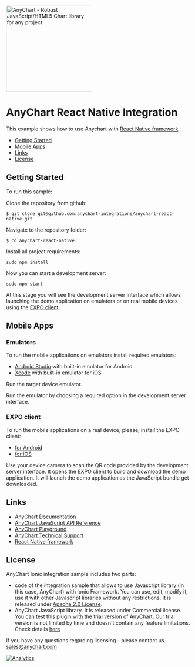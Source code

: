 [<img src="https://cdn.anychart.com/images/logo-transparent-segoe.png?2" width="234px" alt="AnyChart - Robust JavaScript/HTML5 Chart library for any project">](https://anychart.com)
# AnyChart React Native Integration

This example shows how to use Anychart with
[React Native framework](https://facebook.github.io/react-native/).

* [Getting Started](#getting-started)
* [Mobile Apps](#mobile-apps)
* [Links](#links)
* [License](#license)

## Getting Started
To run this sample:

Clone the repository from github:
```
$ git clone git@github.com:anychart-integrations/anychart-react-native.git
```

Navigate to the repository folder:
```
$ cd anychart-react-native
```

Install all project requirements:
```
sudo npm install
```

Now you can start a development server:
```
sudo npm start
```

At this stage you will see the development server interface which allows launching the demo application on emulators or on real mobile devices using the [EXPO client](https://expo.io/).

## Mobile Apps

### Emulators

To run the mobile applications on emulators install required emulators:
 - [Android Studio](https://developer.android.com/studio/) with built-in emulator for Android
 - [Xcode](https://developer.apple.com/xcode/) with built-in emulator for iOS

Run the target device emulator.

Run the emulator by choosing a required option in the development server interface.

### EXPO client

To run the mobile applications on a real device, please, install the EXPO client:
 - [for Android](https://play.google.com/store/apps/details?id=host.exp.exponent)
 - [for iOS](https://itunes.apple.com/us/app/expo-client/id982107779?mt=8)

Use your device camera to scan the QR code provided by the development server interface. It opens the EXPO client to build and download the demo application. It will launch the demo application as the JavaScript bundle get downloaded.


## Links
* [AnyChart Documentation](https://docs.anychart.com)
* [AnyChart JavaScript API Reference](https://api.anychart.com)
* [AnyChart Playground](https://playground.anychart.com)
* [AnyChart Technical Support](https://www.anychart.com/support)
* [React Native framework](https://facebook.github.io/react-native/)


## License
AnyChart Ionic integration sample includes two parts:
- code of the integration sample that allows to use Javascript library (in this case, AnyChart) with Ionic Framework.
You can use, edit, modify it, use it with other Javascript libraries
without any restrictions. It is released under [Apache 2.0 License](LICENSE).
- AnyChart JavaScript library. It is released under Commercial license.
You can test this plugin with the trial version of AnyChart. Our trial version is
not limited by time and doesn't contain any feature limitations.
Check details [here](https://www.anychart.com/buy/)

If you have any questions regarding licensing - please contact us. <sales@anychart.com>

[![Analytics](https://ga-beacon.appspot.com/UA-228820-4/Integrations/Anychart-Angular-Ionic?pixel&useReferer)](https://github.com/igrigorik/ga-beacon)


